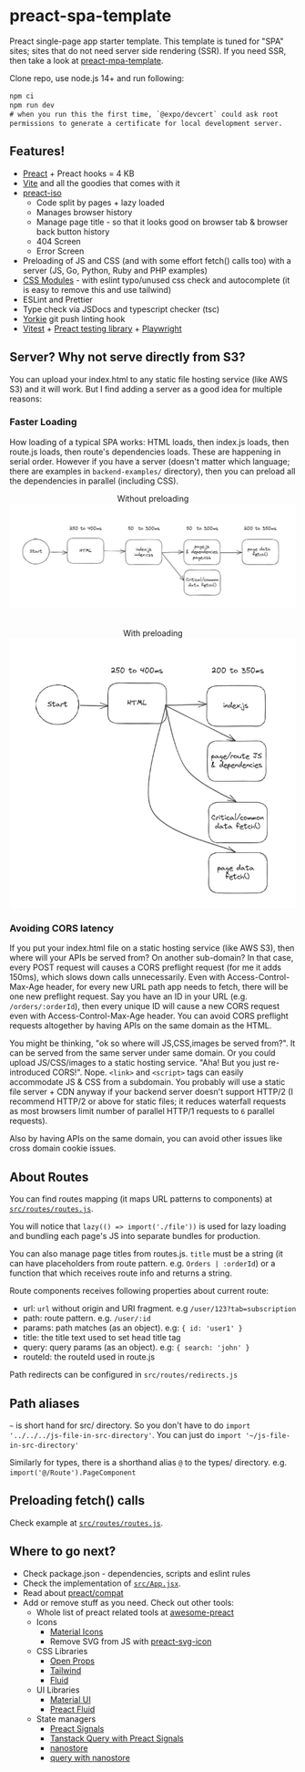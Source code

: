 # preact-spa-template

Preact single-page app starter template. This template is tuned for "SPA" sites; sites that do not need server side rendering (SSR). If you need SSR, then take a look at [preact-mpa-template](https://github.com/Munawwar/preact-mpa-template).

Clone repo, use node.js 14+ and run following:

```
npm ci
npm run dev
# when you run this the first time, `@expo/devcert` could ask root permissions to generate a certificate for local development server.
```

## Features!

- [Preact](https://github.com/preactjs/preact) + Preact hooks = 4 KB
- [Vite](https://vitejs.dev) and all the goodies that comes with it
- [preact-iso](https://github.com/preactjs/preact-iso)
  - Code split by pages + lazy loaded
  - Manages browser history
  - Manage page title - so that it looks good on browser tab & browser back button history
  - 404 Screen
  - Error Screen
- Preloading of JS and CSS (and with some effort fetch() calls too) with a server (JS, Go, Python, Ruby and PHP examples)
- [CSS Modules](https://github.com/css-modules/css-modules) - with eslint typo/unused css check and autocomplete (it is easy to remove this and use tailwind)
- ESLint and Prettier
- Type check via JSDocs and typescript checker (tsc)
- [Yorkie](https://www.npmjs.com/package/yorkie) git push linting hook
- [Vitest](https://vitest.dev/) + [Preact testing library](https://preactjs.com/guide/v10/preact-testing-library/) + [Playwright](https://playwright.dev/)

## Server? Why not serve directly from S3?

You can upload your index.html to any static file hosting service (like AWS S3) and it will work. But I find adding a server as a good idea for multiple reasons:

### Faster Loading

How loading of a typical SPA works: HTML loads, then index.js loads, then route.js loads, then route's dependencies loads. These are happening in serial order. However if you have a server (doesn't matter which language; there are examples in `backend-examples/` directory), then you can preload all the dependencies in parallel (including CSS).

<div style="text-align: center">

Without preloading
<br>
![Without preloading](./docs/without-preload.png)
<br><br>

With preloading<br>
![With preloading](./docs/with-preload.png)

</div>

### Avoiding CORS latency

If you put your index.html file on a static hosting service (like AWS S3), then where will your APIs be served from? On another sub-domain? In that case, every POST request will causes a CORS preflight request (for me it adds 150ms), which slows down calls unnecessarily. Even with Access-Control-Max-Age header, for every new URL path app needs to fetch, there will be one new preflight request. Say you have an ID in your URL (e.g. `/orders/:orderId`), then every unique ID will cause a new CORS request even with Access-Control-Max-Age header. You can avoid CORS preflight requests altogether by having APIs on the same domain as the HTML.

You might be thinking, "ok so where will JS,CSS,images be served from?". It can be served from the same server under same domain. Or you could upload JS/CSS/images to a static hosting service. "Aha! But you just re-introduced CORS!". Nope. `<link>` and `<script>` tags can easily accommodate JS & CSS from a subdomain. You probably will use a static file server + CDN anyway if your backend server doesn't support HTTP/2 (I recommend HTTP/2 or above for static files; it reduces waterfall requests as most browsers limit number of parallel HTTP/1 requests to `6` parallel requests).

Also by having APIs on the same domain, you can avoid other issues like cross domain cookie issues.

## About Routes

You can find routes mapping (it maps URL patterns to components) at [`src/routes/routes.js`](https://github.com/Munawwar/preact-spa-template/blob/preload/src/routes/routes.js).

You will notice that <code>lazy(() =&gt; import('./file'))</code> is
used for lazy loading and bundling each page's JS into separate bundles
for production.

You can also manage page titles from routes.js. `title` must be a string (it can have placeholders from route pattern. e.g. `Orders | :orderId`) or a function that which receives route info and returns a string.

Route components receives following properties about current route:

- url: `url` without origin and URI fragment. e.g `/user/123?tab=subscription`
- path: route pattern. e.g. `/user/:id`
- params: path matches (as an object). e.g: `{ id: 'user1' }`
- title: the title text used to set head title tag
- query: query params (as an object). e.g: `{ search: 'john' }`
- routeId: the routeId used in route.js

Path redirects can be configured in `src/routes/redirects.js`

## Path aliases

`~` is short hand for src/ directory. So you don't have to do `import '../../../js-file-in-src-directory'`. You can just do `import '~/js-file-in-src-directory'`

Similarly for types, there is a shorthand alias `@` to the types/ directory. e.g. `import('@/Route').PageComponent`

## Preloading fetch() calls

Check example at [`src/routes/routes.js`](https://github.com/Munawwar/preact-spa-template/blob/preload/src/routes/routes.js).

## Where to go next?

- Check package.json - dependencies, scripts and eslint rules
- Check the implementation of [`src/App.jsx`](https://github.com/Munawwar/preact-spa-template/blob/preload/src/App.jsx).
- Read about [preact/compat](https://preactjs.com/guide/v10/switching-to-preact/)
- Add or remove stuff as you need. Check out other tools:
  - Whole list of preact related tools at [awesome-preact](https://github.com/preactjs/awesome-preact)
  - Icons
    - [Material Icons](https://github.com/material-icons/material-icons)
    - Remove SVG from JS with [preact-svg-icon](https://www.npmjs.com/package/preact-svg-icon)
  - CSS Libraries
    - [Open Props](https://open-props.style)
    - [Tailwind](https://tailwindcss.com)
    - [Fluid](https://fluid.tw/)
  - UI Libraries
    - [Material UI](https://github.com/mui/material-ui/tree/master/examples/material-preact)
    - [Preact Fluid](https://github.com/ajainvivek/preact-fluid)
  - State managers
    - [Preact Signals](https://preactjs.com/guide/v10/signals/)
    - [Tanstack Query with Preact Signals](https://www.npmjs.com/package/@preact-signals/query)
    - [nanostore](https://github.com/nanostores/nanostores)
    - [query with nanostore](https://github.com/nanostores/query)
